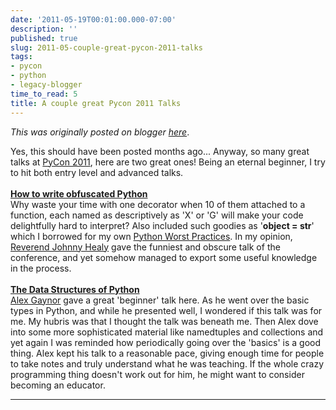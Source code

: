 ```yaml
---
date: '2011-05-19T00:01:00.000-07:00'
description: ''
published: true
slug: 2011-05-couple-great-pycon-2011-talks
tags:
- pycon
- python
- legacy-blogger
time_to_read: 5
title: A couple great Pycon 2011 Talks
---
```


*This was originally posted on blogger [here](https://pydanny.blogspot.com/2011/05/couple-great-pycon-2011-talks.html)*.

Yes, this should have been posted months ago... Anyway,&nbsp;so many great talks at <a href="http://us.pycon.org/2011/">PyCon 2011</a>, here are two great ones! Being an eternal beginner, I try to hit both entry level and advanced talks.<br /><br /><b><a href="http://www.pycon.tv/video/46/">How to write obfuscated Python</a></b><br />Why waste your time with one decorator when 10 of them attached to a function, each named as descriptively as 'X' or 'G' will make your code delightfully hard to interpret? Also included such goodies as '<b>object = str</b>' which I borrowed for my own <a href="http://www.slideshare.net/pydanny/python-worst-practices">Python Worst Practices</a>. In my opinion, <a href="http://reverend.healeys.net/">Reverend Johnny Healy</a> gave the funniest and obscure talk of the conference, and yet somehow managed to export some useful knowledge in the process.<br /><br /><b><a href="http://www.pycon.tv/video/68/">The Data Structures of Python</a></b><br /><a href="http://alexgaynor.net/">Alex Gaynor</a> gave a great 'beginner' talk here. As he went over the basic types in Python, and while he presented well, I wondered if this talk was for me. My hubris was that I thought the talk was beneath me. Then Alex dove into some more sophisticated material like namedtuples and collections and yet again I was reminded how periodically going over the 'basics' is a good thing. Alex kept his talk to a reasonable pace, giving enough time for people to take notes and truly understand what he was teaching. If the whole crazy programming thing doesn't work out for him, he might want to consider becoming an educator.

---

